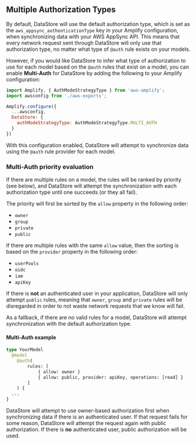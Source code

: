 ## Multiple Authorization Types

By default, DataStore will use the default authorization type, which is set as the `aws_appsync_authenticationType` key in your Amplify configuration, when synchronizing data with your AWS AppSync API. This means that every network request sent through DataStore will only use that authorization type, no matter what type of `@auth` rule exists on your models.

However, if you would like DataStore to infer what type of authorization to use for each model based on the `@auth` rules that exist on a model, you can enable **Multi-Auth** for DataStore by adding the following to your Amplify configuration:

```js
import Amplify, { AuthModeStrategyType } from 'aws-amplify';
import awsconfig from './aws-exports'; 

Amplify.configure({
  ...awsconfig,
  DataStore: {
    authModeStrategyType: AuthModeStrategyType.MULTI_AUTH
  }
})
```

With this configuration enabled, DataStore will attempt to synchronize data using the `@auth` rule provider for each model.

### Multi-Auth priority evaluation

If there are multiple rules on a model, the rules will be ranked by priority (see below), and DataStore will attempt the synchronization with each authorization type until one succeeds (or they all fail).

The priority will first be sorted by the `allow` property in the following order:
- `owner`
- `group`
- `private`
- `public`

If there are multiple rules with the same `allow` value, then the sorting is based on the `provider` property in the following order:
- `userPools`
- `oidc`
- `iam`
- `apiKey`

If there is **not** an authenticated user in your application, DataStore will only attempt `public` rules, meaning that `owner`, `group` and `private` rules will be disregarded in order to not waste network requests that we know will fail.

As a fallback, if there are no valid rules for a model, DataStore will attempt synchronization with the default authorization type.

#### Multi-Auth example

```graphql
type YourModel
  @model
	@auth(
		rules: [
			{ allow: owner }
			{ allow: public, provider: apiKey, operations: [read] }
		]
	) {
  ...
}
```
DataStore will attempt to use owner-based authorization first when synchronizing data if there is an authenticated user. If that request fails for some reason, DataStore will attempt the request again with public authorization. If there is **no** authenticated user, public authorization will be used.
